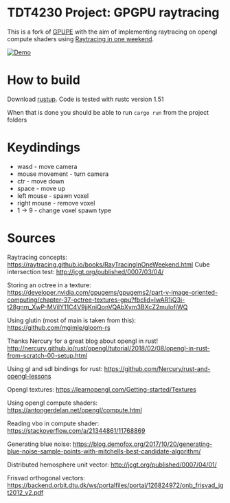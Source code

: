 # TDT4230 Project: GPGPU raytracing

This is a fork of [GPUPE](https://github.com/Avokadoen/GPUPE) with the aim of implementing raytracing on 
opengl compute shaders using [Raytracing in one weekend](https://raytracing.github.io/books/RayTracingInOneWeekend.html).

[![Demo](https://img.youtube.com/vi/5jLadHg7BZ4/0.jpg)](https://www.youtube.com/watch?v=5jLadHg7BZ4)

# How to build

Download [rustup](https://www.rust-lang.org/learn/get-started). Code is tested with rustc version 1.51

When that is done you should be able to run ```cargo run``` from the project folders

# Keydindings

* wasd - move camera
* mouse movement - turn camera
* ctr - move down
* space - move up
* left mouse - spawn voxel
* right mouse - remove voxel
* 1 -> 9 - change voxel spawn type

# Sources

Raytracing concepts: https://raytracing.github.io/books/RayTracingInOneWeekend.html
Cube intersection test: http://jcgt.org/published/0007/03/04/

Storing an octree in a texture: https://developer.nvidia.com/gpugems/gpugems2/part-v-image-oriented-computing/chapter-37-octree-textures-gpu?fbclid=IwAR1iQ3i-t28gnm_XwP-MViIY11C4V9jjKniQonVQAbXym3BXcZ2muIofjWQ 

Using glutin (most of main is taken from this): https://github.com/mgimle/gloom-rs

Thanks Nercury for a great blog about opengl in rust!
http://nercury.github.io/rust/opengl/tutorial/2018/02/08/opengl-in-rust-from-scratch-00-setup.html

Using gl and sdl bindings for rust: https://github.com/Nercury/rust-and-opengl-lessons 

Opengl textures: https://learnopengl.com/Getting-started/Textures

Using opengl compute shaders: https://antongerdelan.net/opengl/compute.html

Reading vbo in compute shader: https://stackoverflow.com/a/21344861/11768869

Generating blue noise: https://blog.demofox.org/2017/10/20/generating-blue-noise-sample-points-with-mitchells-best-candidate-algorithm/

Distributed hemosphere unit vector: http://jcgt.org/published/0007/04/01/

Frisvad orthogonal vectors: https://backend.orbit.dtu.dk/ws/portalfiles/portal/126824972/onb_frisvad_jgt2012_v2.pdf